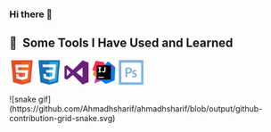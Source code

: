 ### Hi there 👋
<h2> 🚀 &nbsp;Some Tools I Have Used and Learned</h2>
<p align="left">
<i class="fa-brands fa-html5"></i>
  <i class="fa-brands fa-css3-alt"></i>
<img src="https://github.com/devicons/devicon/blob/v2.15.1/icons/html5/html5-original.svg" alt="bash" width="45" height="45"/>
<img src="https://github.com/devicons/devicon/blob/v2.15.1/icons/css3/css3-original.svg" alt="php" width="45" height="45"/>
  <img src="https://github.com/devicons/devicon/blob/v2.15.1/icons/visualstudio/visualstudio-plain.svg" alt="php" width="45" height="45"/>
  <img src="https://github.com/devicons/devicon/blob/v2.15.1/icons/intellij/intellij-original.svg" alt="php" width="45" height="45"/>
  <img src="https://github.com/devicons/devicon/blob/v2.15.1/icons/photoshop/photoshop-line.svg" alt="php" width="45" height="45"/>
</p>
![snake gif](https://github.com/Ahmadhsharif/ahmadhsharif/blob/output/github-contribution-grid-snake.svg)
<!--
**Ahmadhsharif/ahmadhsharif** is a ✨ _special_ ✨ repository because its `README.md` (this file) appears on your GitHub profile.

Here are some ideas to get you started:

- 🔭 I’m currently working on ...
- 🌱 I’m currently learning ...
- 👯 I’m looking to collaborate on ...
- 🤔 I’m looking for help with ...
- 💬 Ask me about ...
- 📫 How to reach me: ...
- 😄 Pronouns: ...
- ⚡ Fun fact: ...
-->

